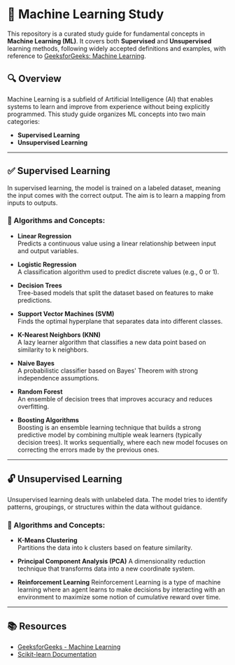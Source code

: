 # 📘 Machine Learning Study

This repository is a curated study guide for fundamental concepts in **Machine Learning (ML)**. It covers both **Supervised** and **Unsupervised** learning methods, following widely accepted definitions and examples, with reference to [GeeksforGeeks: Machine Learning](https://www.geeksforgeeks.org/machine-learning/).

## 🔍 Overview

Machine Learning is a subfield of Artificial Intelligence (AI) that enables systems to learn and improve from experience without being explicitly programmed. This study guide organizes ML concepts into two main categories:

- **Supervised Learning**
- **Unsupervised Learning**

---

## ✅ Supervised Learning

In supervised learning, the model is trained on a labeled dataset, meaning the input comes with the correct output. The aim is to learn a mapping from inputs to outputs.

### 🧠 Algorithms and Concepts:
- **Linear Regression**  
  Predicts a continuous value using a linear relationship between input and output variables.
  
- **Logistic Regression**  
  A classification algorithm used to predict discrete values (e.g., 0 or 1).

- **Decision Trees**  
  Tree-based models that split the dataset based on features to make predictions.
  
- **Support Vector Machines (SVM)**  
  Finds the optimal hyperplane that separates data into different classes.
  
- **K-Nearest Neighbors (KNN)**  
  A lazy learner algorithm that classifies a new data point based on similarity to k neighbors.
  
- **Naive Bayes**  
  A probabilistic classifier based on Bayes' Theorem with strong independence assumptions.
  
- **Random Forest**  
  An ensemble of decision trees that improves accuracy and reduces overfitting.

- **Boosting Algorithms**  
  Boosting is an ensemble learning technique that builds a strong predictive model by combining multiple weak learners (typically decision trees). It works sequentially, where each new model focuses on correcting the errors made by the previous ones.
  


---

## 🔓 Unsupervised Learning

Unsupervised learning deals with unlabeled data. The model tries to identify patterns, groupings, or structures within the data without guidance.

### 🧠 Algorithms and Concepts:
- **K-Means Clustering**  
  Partitions the data into k clusters based on feature similarity.
  
- **Principal Component Analysis (PCA)**
  A dimensionality reduction technique that transforms data into a new coordinate system.
  
- **Reinforcement Learning**
  Reinforcement Learning is a type of machine learning where an agent learns to make decisions by interacting with an environment to maximize some notion of cumulative reward over time.
  
---

## 📚 Resources

- [GeeksforGeeks - Machine Learning](https://www.geeksforgeeks.org/machine-learning/)
- [Scikit-learn Documentation](https://scikit-learn.org/stable/)

